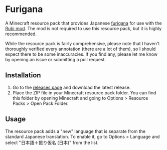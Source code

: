 # Furigana

A Minecraft resource pack that provides Japanese [furigana](https://en.wikipedia.org/wiki/Furigana) for use with the
[Rubi mod](https://github.com/keve1227/rubi). The mod is not required to use this resource pack, but it is highly
recommended.

While the resource pack is fairly comprehensive, please note that I haven't thoroughly verified every annotation (there
are a lot of them), so I should expect there to be some inaccuracies. If you find any, please let me know by opening an
issue or submitting a pull request.

## Installation

1. Go to the [releases page](https://github.com/keve1227/furigana/releases) and download the latest release.
2. Place the ZIP file in your Minecraft resource pack folder. You can find this folder by opening Minecraft and going to
   Options > Resource Packs > Open Pack Folder.

## Usage

The resource pack adds a "new" language that is separate from the standard Japanese translation. To enable it, go to
Options > Language and select "日本語＋振り仮名 (日本)" from the list.
